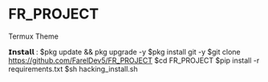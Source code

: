 # FR_PROJECT
Termux Theme

𝗜𝗻𝘀𝘁𝗮𝗹𝗹 :
$pkg update && pkg upgrade -y
$pkg install git -y
$git clone https://github.com/FarelDev5/FR_PROJECT
$cd FR_PROJECT
$pip install -r requirements.txt
$sh hacking_install.sh
